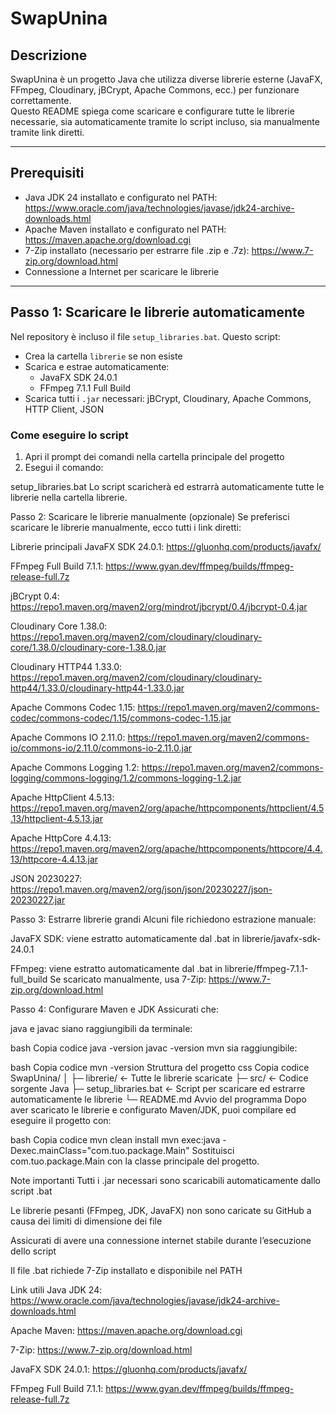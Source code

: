 # SwapUnina

## Descrizione
SwapUnina è un progetto Java che utilizza diverse librerie esterne (JavaFX, FFmpeg, Cloudinary, jBCrypt, Apache Commons, ecc.) per funzionare correttamente.  
Questo README spiega come scaricare e configurare tutte le librerie necessarie, sia automaticamente tramite lo script incluso, sia manualmente tramite link diretti.

---

## Prerequisiti

- Java JDK 24 installato e configurato nel PATH: https://www.oracle.com/java/technologies/javase/jdk24-archive-downloads.html
- Apache Maven installato e configurato nel PATH: https://maven.apache.org/download.cgi
- 7-Zip installato (necessario per estrarre file .zip e .7z): https://www.7-zip.org/download.html
- Connessione a Internet per scaricare le librerie

---

## Passo 1: Scaricare le librerie automaticamente

Nel repository è incluso il file `setup_libraries.bat`. Questo script:

- Crea la cartella `librerie` se non esiste
- Scarica e estrae automaticamente:
  - JavaFX SDK 24.0.1
  - FFmpeg 7.1.1 Full Build
- Scarica tutti i `.jar` necessari: jBCrypt, Cloudinary, Apache Commons, HTTP Client, JSON

### Come eseguire lo script

1. Apri il prompt dei comandi nella cartella principale del progetto
2. Esegui il comando:


setup_libraries.bat
Lo script scaricherà ed estrarrà automaticamente tutte le librerie nella cartella librerie.

Passo 2: Scaricare le librerie manualmente (opzionale)
Se preferisci scaricare le librerie manualmente, ecco tutti i link diretti:

Librerie principali
JavaFX SDK 24.0.1: https://gluonhq.com/products/javafx/

FFmpeg Full Build 7.1.1: https://www.gyan.dev/ffmpeg/builds/ffmpeg-release-full.7z

jBCrypt 0.4: https://repo1.maven.org/maven2/org/mindrot/jbcrypt/0.4/jbcrypt-0.4.jar

Cloudinary Core 1.38.0: https://repo1.maven.org/maven2/com/cloudinary/cloudinary-core/1.38.0/cloudinary-core-1.38.0.jar

Cloudinary HTTP44 1.33.0: https://repo1.maven.org/maven2/com/cloudinary/cloudinary-http44/1.33.0/cloudinary-http44-1.33.0.jar

Apache Commons Codec 1.15: https://repo1.maven.org/maven2/commons-codec/commons-codec/1.15/commons-codec-1.15.jar

Apache Commons IO 2.11.0: https://repo1.maven.org/maven2/commons-io/commons-io/2.11.0/commons-io-2.11.0.jar

Apache Commons Logging 1.2: https://repo1.maven.org/maven2/commons-logging/commons-logging/1.2/commons-logging-1.2.jar

Apache HttpClient 4.5.13: https://repo1.maven.org/maven2/org/apache/httpcomponents/httpclient/4.5.13/httpclient-4.5.13.jar

Apache HttpCore 4.4.13: https://repo1.maven.org/maven2/org/apache/httpcomponents/httpcore/4.4.13/httpcore-4.4.13.jar

JSON 20230227: https://repo1.maven.org/maven2/org/json/json/20230227/json-20230227.jar

Passo 3: Estrarre librerie grandi
Alcuni file richiedono estrazione manuale:

JavaFX SDK: viene estratto automaticamente dal .bat in librerie/javafx-sdk-24.0.1

FFmpeg: viene estratto automaticamente dal .bat in librerie/ffmpeg-7.1.1-full_build
Se scaricato manualmente, usa 7-Zip: https://www.7-zip.org/download.html

Passo 4: Configurare Maven e JDK
Assicurati che:

java e javac siano raggiungibili da terminale:

bash
Copia codice
java -version
javac -version
mvn sia raggiungibile:

bash
Copia codice
mvn -version
Struttura del progetto
css
Copia codice
SwapUnina/
│
├─ librerie/             <- Tutte le librerie scaricate
├─ src/                  <- Codice sorgente Java
├─ setup_libraries.bat   <- Script per scaricare ed estrarre automaticamente le librerie
└─ README.md
Avvio del programma
Dopo aver scaricato le librerie e configurato Maven/JDK, puoi compilare ed eseguire il progetto con:

bash
Copia codice
mvn clean install
mvn exec:java -Dexec.mainClass="com.tuo.package.Main"
Sostituisci com.tuo.package.Main con la classe principale del progetto.

Note importanti
Tutti i .jar necessari sono scaricabili automaticamente dallo script .bat

Le librerie pesanti (FFmpeg, JDK, JavaFX) non sono caricate su GitHub a causa dei limiti di dimensione dei file

Assicurati di avere una connessione internet stabile durante l’esecuzione dello script

Il file .bat richiede 7-Zip installato e disponibile nel PATH

Link utili
Java JDK 24: https://www.oracle.com/java/technologies/javase/jdk24-archive-downloads.html

Apache Maven: https://maven.apache.org/download.cgi

7-Zip: https://www.7-zip.org/download.html

JavaFX SDK 24.0.1: https://gluonhq.com/products/javafx/

FFmpeg Full Build 7.1.1: https://www.gyan.dev/ffmpeg/builds/ffmpeg-release-full.7z